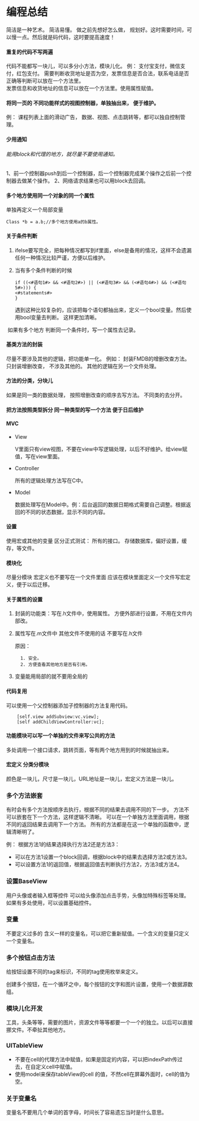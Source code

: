 # 编程总结

简洁是一种艺术。
简洁易懂。
做之前先想好怎么做， 规划好。这时需要时间，可以慢一点。然后就是码代码，这时要提高速度！

#### 重复的代码不写两遍
代码不能都写一块儿，可以多分小方法，模块儿化。
例：
支付宝支付，微信支付，红包支付。
需要判断收货地址是否为空，发票信息是否合法，联系电话是否正确等判断可以放在一个方法里。  
发票信息和收货地址的信息可以放在一个方法里。使用属性赋值。


#### 将同一页的 不同功能样式的视图控制器，单独抽出来， 便于维护。
例：
课程列表上面的滑动广告， 数据、视图、点击跳转等，都可以独自控制管理。

#### 少用通知 
###### 能用block和代理的地方，就尽量不要使用通知。
1、前一个控制器push到后一个控制器，后一个控制器完成某个操作之后前一个控制器去做某个操作。
2、网络请求结果也可以用block去回调。

#### 多个地方使用同一个对象的同一个属性 

单独再定义一个局部变量

```
Class *b = a.b;//多个地方使用a的b属性。 
```

#### 关于条件判断

1. ifelse要写完全，把每种情况都写到if里面，else是备用的情况，这样不会遗漏任何一种情况比较严谨，方便以后维护。

2. 当有多个条件判断的时候

   ```
   if ((<#语句1#> && <#语句2#>) || (<#语句3#> && (<#语句4#>) && (<#语句5#>))) {
   <#statements#>
   }
   ```

   遇到这种比较复杂的，应该把每个语句都抽出来，定义一个bool变量。然后使用bool变量去判断。 这样更加清晰。

​		如果有多个地方 判断同一个条件时，写一个属性去记录。

#### 基类方法的封装
尽量不要涉及其他的逻辑，把功能单一化。
例如： 封装FMDB的增删改查方法。  只封装增删改查， 不涉及其他的。 其他的逻辑在另一个文件处理。

#### 方法的分类，分块儿
如果是同一类的数据处理， 按照增删改查的顺序去写方法。
不同类的去分开。

#### 把方法按照类型拆分   同一种类型的写一个方法  便于日后维护

#### MVC

- View

  V里面只有view视图，不要在view中写逻辑处理，以后不好维护。给view赋值，写在view里面。

- Controller

  所有的逻辑处理方法写在C中。

- Model

  数据处理写在Model中。例：后台返回的数据日期格式需要自己调整。根据返回的不同的状态数据，显示不同的内容。

#### 设置
使用宏或其他的变量
区分正式测试：
所有的接口。
存储数据库，偏好设置，缓存，等文件。

#### 模块化
尽量分模块  宏定义也不要写在一个文件里面  应该在模块里面定义一个文件写宏定义，便于以后迁移。

#### 关于属性的设置
1. 封装的功能类：写在.h文件中，使用属性。
  方便外部进行设置，不用在文件内部改。

2. 属性写在.m文件中 其他文件不使用的话 不要写在.h文件

   原因：

         1. 安全。
         2. 方便查看其他地方是否有引用。

3. 变量能用局部的就不要用全局的
#### 代码复用
可以使用一个父控制器添加子控制器的方法复用代码。
```
    [self.view addSubview:vc.view];
    [self addChildViewController:vc];
```
#### 功能模块可以写一个单独的文件来写公共的方法
多处调用一个接口请求，跳转页面，等有两个地方用到的时候就抽出来。
#### 宏定义 分类分模块 
颜色是一块儿，尺寸是一块儿，URL地址是一块儿，宏定义方法是一块儿。

### 多个方法嵌套
有时会有多个方法按顺序去执行，根据不同的结果去调用不同的下一步。
方法不可以嵌套在下一个方法，这样逻辑不清晰。
可以在一个单独方法里面调用，根据不同的返回结果去调用下一个方法。 所有的方法都是在这一个单独的函数中，逻辑清晰明了。

例：
根据方法1的结果选择执行方法2还是方法3：

- 可以在方法1设置一个block回调，根据block中的结果去选择方法2或方法3。
- 可以设置方法1的返回值，根据返回值去判断执行方法2，方法3或方法4。

### 设置BaseView
用户头像或者输入框等控件
可以给头像添加点击手势，头像加特殊标签等处理。
如果有多处使用，可以设置基础控件。

### 变量

不要定义过多的 含义一样的变量名，可以把它重新赋值。一个含义的变量只定义一个变量名。

### 多个按钮点击方法

给按钮设置不同的tag来标识，不同的tag使用枚举来定义。

创建多个按钮，在一个循环之中，每个按钮的文字和图片设置，使用一个数据源数组。

### 模块儿化开发

工具，头条等等，需要的图片，资源文件等等都要一个一个的独立。以后可以直接挪文件。不牵扯其他地方。

### UITableView

- 不要在cell的代理方法中赋值，如果是固定的内容，可以把indexPath传过去，在自定义cell中赋值。
- 使用model来保存tableView的cell 的值，不然cell在屏幕外面时，cell的值为空。

### 关于变量名

变量名不要用几个单词的首字母，时间长了容易遗忘当时是什么意思。